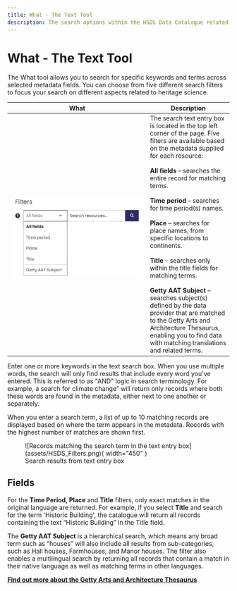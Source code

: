 ```yaml
---
title: What - The Text Tool
description: The search options within the HSDS Data Catalogue related to 'What' the resource is. 
---
```


# What - The Text Tool

The What tool allows you to search for specific keywords and terms across selected metadata fields. You can choose from five different search filters to focus your search on different aspects related to heritage science.


| What | Description |
| ------------- | ----------- |
| &nbsp;&nbsp;&nbsp;&nbsp;&nbsp;&nbsp;&nbsp;&nbsp;&nbsp;&nbsp;&nbsp;&nbsp;&nbsp;&nbsp;&nbsp;&nbsp;&nbsp;&nbsp;&nbsp;&nbsp;&nbsp;&nbsp;&nbsp;&nbsp;&nbsp;&nbsp;&nbsp;&nbsp;&nbsp;&nbsp;&nbsp;&nbsp;&nbsp;&nbsp;&nbsp;&nbsp;&nbsp;&nbsp;&nbsp;&nbsp;&nbsp;&nbsp;&nbsp;&nbsp;&nbsp;&nbsp;&nbsp;&nbsp;&nbsp;&nbsp;&nbsp;&nbsp;&nbsp;&nbsp;&nbsp;&nbsp;&nbsp;&nbsp;&nbsp;&nbsp;&nbsp;&nbsp;&nbsp;&nbsp;&nbsp;&nbsp;&nbsp;&nbsp;&nbsp;&nbsp;&nbsp;&nbsp;&nbsp;&nbsp;&nbsp;<Br>![Drop down list of basic text search filters - All fields, Time period, Place, Title, Getty AAT Subject](../assets/HSDS_filters_search.png) | The search text entry box is located in the top left corner of the page. Five filters are available based on the metadata supplied for each resource: <Br><Br>**All fields** – searches the entire record for matching terms.<Br><Br>**Time period** – searches for time period(s) names.<Br><Br>**Place** – searches for place names, from specific locations to continents.<Br><Br>**Title** – searches only within the title fields for matching terms.<br><br>**Getty AAT Subject** – searches subject(s) defined by the data provider that are matched to the Getty Arts and Architecture Thesaurus, enabling you to find data with matching translations and related terms. |

Enter one or more keywords in the text search box. When you use multiple words, the search will only find results that include every word you've entered. This is referred to as "AND" logic in search terminology. For example, a search for climate change” will return only records where both these words are found in the metadata, either next to one another or separately. 

When you enter a search term, a list of up to 10 matching records are displayed based on where the term appears in the metadata. Records with the highest number of matches are shown first. 

<figure markdown="span">
  ![Records matching the search term in the text entry box](assets/HSDS_Filters.png){ width="450" }
  <figcaption>Search results from text entry box</figcaption>
</figure>

## Fields

For the **Time Period, Place** and **Title** filters, only exact matches in the original language are returned. For example, if you select **Title** and search for the term 'Historic Building', the catalogue will return all records containing the text “Historic Building” in the Title field.

The **Getty AAT Subject** is a hierarchical search, which means any broad term such as “houses” will also include all results from sub-categories, such as Hall houses, Farmhouses, and Manor houses. The filter also enables a multilingual search by returning all records that contain a match in their native language as well as matching terms in other languages. 

[**Find out more about the Getty Arts and Architecture Thesaurus**](https://www.getty.edu/research/tools/vocabularies/aat/about.html)